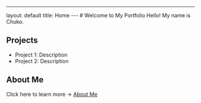 ---
layout: default
title: Home
--- # Welcome to My Portfolio Hello! My name is Chuko.
## Projects
- Project 1: Description
- Project 2: Description
## About Me
Click here to learn more → [About Me](about.md)
